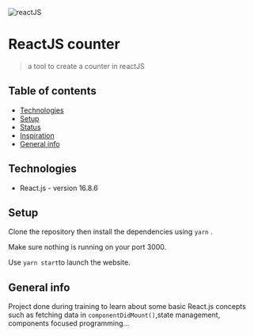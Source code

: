 ![reactJS](https://user-images.githubusercontent.com/61987773/105684105-cc723500-5ef4-11eb-8b89-565e42722406.gif)

# ReactJS counter

> a tool to create a counter in reactJS

## Table of contents

- [Technologies](#technologies)
- [Setup](#setup)
- [Status](#status)
- [Inspiration](#inspiration)
- [General info](#general-info)

## Technologies

- React.js - version 16.8.6

## Setup

Clone the repository then install the dependencies using `yarn` .

Make sure nothing is running on your port 3000.

Use `yarn start`to launch the website.

## General info

Project done during training to learn about some basic React.js concepts such as fetching data in `componentDidMount()`,state management, components focused programming...
